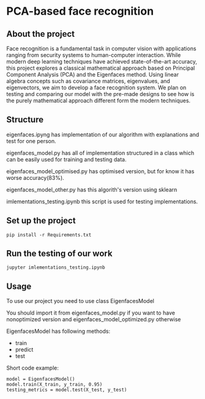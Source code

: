 # PCA-based face recognition

## About the project

Face recognition is a fundamental task in computer vision with applications ranging from security systems to human-computer interaction.
While modern deep learning techniques have achieved state-of-the-art accuracy, this project explores a classical mathematical approach based on Principal Component Analysis (PCA) and the Eigenfaces method. Using linear algebra concepts such as covariance matrices, eigenvalues, and eigenvectors, we aim to develop a face recognition system. We plan on testing and comparing our model with the pre-made designs to see how is the purely mathematical approach different form the modern techniques.

## Structure
eigenfaces.ipyng has implementation of our algorithm with explanations and test for one person.<br>

eigenfaces\_model.py has all of implementation structured in a class which can be easily used for training and testing data.<br>

eigenfaces\_model\_optimised.py has optimised version, but for know it has worse accuracy(83\%).<br>

eigenfaces\_model\_other.py has this algorith's version using sklearn <br>

imlementations\_testing.ipynb this script is used for testing implementations.<br>

## Set up the project

```
pip install -r Requirements.txt
```

## Run the testing of our work

```
jupyter imlementations_testing.ipynb
```


## Usage
To use our project you need to use class EigenfacesModel

You should import it from eigenfaces_model.py if you want to have nonoptimized version and eigenfaces_model_optimized.py otherwise

EigenfacesModel has following methods:
 - train
 - predict
 - test

Short code example:
```
model = EigenfacesModel()
model.train(X_train, y_train, 0.95)
testing_metrics = model.test(X_test, y_test)
```

